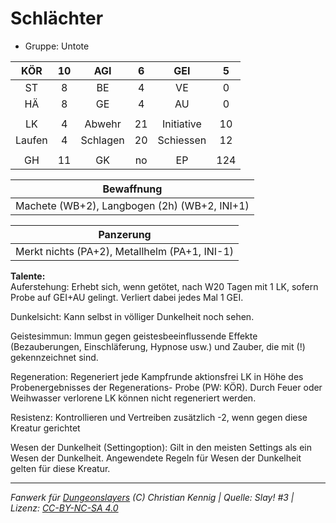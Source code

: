 # Schlächter  
- Gruppe: Untote  

| KÖR | 10 | AGI | 6 | GEI | 5 |
| :-: | :-: | :-: | :-: | :-: | :-: |
| ST | 8 | BE | 4 | VE | 0 |
| HÄ | 8 | GE | 4 | AU | 0 |
|  |
| LK | 4 | Abwehr | 21 | Initiative | 10 |
| Laufen | 4 | Schlagen | 20 | Schiessen | 12 |
|  |
| GH | 11 | GK | no | EP | 124 |

| Bewaffnung |
| --- |
| Machete (WB+2), Langbogen (2h) (WB+2, INI+1) |


| Panzerung |
| --- |
| Merkt nichts (PA+2), Metallhelm (PA+1, INI-1) |


**Talente:**  
Auferstehung: Erhebt sich, wenn getötet, nach W20 Tagen mit 1 LK, sofern Probe auf GEI+AU gelingt. Verliert dabei jedes Mal 1 GEI.

Dunkelsicht: Kann selbst in völliger Dunkelheit noch sehen.

Geistesimmun: Immun gegen geistesbeeinflussende Effekte (Bezauberungen, Einschläferung, Hypnose usw.) und Zauber, die mit (!) gekennzeichnet sind.

Regeneration: Regeneriert jede Kampfrunde aktionsfrei LK in Höhe des Probenergebnisses der Regenerations- Probe (PW: KÖR). Durch Feuer oder Weihwasser verlorene LK können nicht regeneriert werden.

Resistenz: Kontrollieren und Vertreiben zusätzlich -2, wenn gegen diese Kreatur gerichtet

Wesen der Dunkelheit (Settingoption): Gilt in den meisten Settings als ein Wesen der Dunkelheit. Angewendete Regeln für Wesen der Dunkelheit gelten für diese Kreatur.





___
*Fanwerk für [Dungeonslayers](https://www.dungeonslayers.net/) (C) Christian Kennig | Quelle: Slay! #3 | Lizenz: [CC-BY-NC-SA 4.0](https://creativecommons.org/licenses/by-nc-sa/4.0/deed.de)*